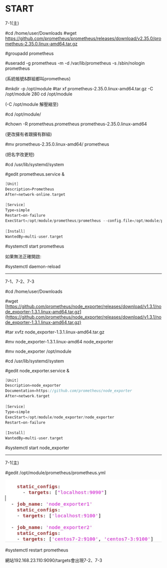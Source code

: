 # START

7-1(主)

#cd /home/user/Downloads
#wget https://github.com/prometheus/prometheus/releases/download/v2.35.0/prometheus-2.35.0.linux-amd64.tar.gz

#groupadd prometheus

#useradd -g prometheus -m -d /var/lib/prometheus -s /sbin/nologin prometheus

(系統帳號&群組都叫prometheus)

#mkdir -p /opt/module
#tar xf prometheus-2.35.0.linux-amd64.tar.gz -C /opt/module
  280  cd /opt/module

(-C /opt/module 解壓縮至)

#cd /opt/module/

#chown -R prometheus.prometheus prometheus-2.35.0.linux-amd64

(更改擁有者跟擁有群組)

#mv prometheus-2.35.0.linux-amd64/ prometheus

(把名字改更短)

#cd /usr/lib/systemd/system

#gedit prometheus.service &

```c
[Unit]
Description=Prometheus
After=network-online.target

[Service]
Type=simple
Restart=on-failure
ExecStart=/opt/module/prometheus/prometheus --config.file=/opt/module/prometheus/prometheus.yml --storage.tsdb.path=/opt/module/prometheus/data --storage.tsdb.retention=30d --web.enable-lifecycle --log.level=debug

[Install]
WantedBy=multi-user.target
```

#systemctl start prometheus

如果無法正確開啟:

#systemctl daemon-reload

---

7-1、7-2、7-3

#cd /home/user/Downloads

#wget [https://github.com/prometheus/node_exporter/releases/download/v1.3.1/node_exporter-1.3.1.linux-amd64.tar.gz](https://github.com/prometheus/node_exporter/releases/download/v1.3.1/node_exporter-1.3.1.linux-amd64.tar.gz)

#tar xvfz node_exporter-1.3.1.linux-amd64.tar.gz

#mv node_exporter-1.3.1.linux-amd64 node_exporter

#mv node_exporter /opt/module

#cd /usr/lib/systemd/system

#gedit node_exporter.service &

```c
[Unit]
Description=node_exporter
Documentation=https://github.com/prometheus/node_exporter
After=network.target
 
[Service]
Type=simple
ExecStart=/opt/module/node_exporter/node_exporter
Restart=on-failure

[Install]
WantedBy=multi-user.target
```

#systemctl start node_exporter

---

7-1(主)

#gedit /opt/module/prometheus/prometheus.yml

![Untitled](START%20b479e161ac51438a80458e1c0b5069b2/Untitled.png)

#systemctl restart prometheus

網站192.168.23.110:9090/targets會出現7-2、7-3